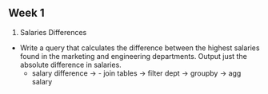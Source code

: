 ## Week 1 
1. Salaries Differences
 - Write a query that calculates the difference between the highest salaries found in the marketing and engineering departments. Output just the absolute difference in salaries.
    - salary difference -> - join tables -> filter dept -> groupby -> agg salary

